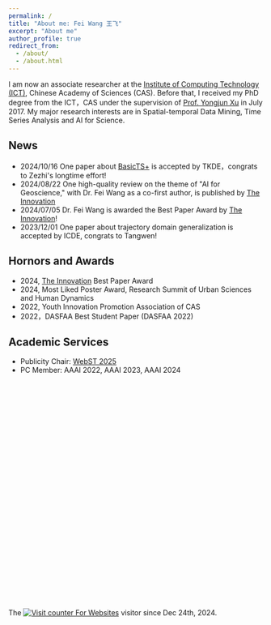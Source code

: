 ```yaml
---
permalink: /
title: "About me: Fei Wang 王飞"
excerpt: "About me"
author_profile: true
redirect_from: 
  - /about/
  - /about.html
---
```


I am now an associate researcher at the [Institute of Computing Technology (ICT)](http://www.ict.cas.cn/), Chinese Academy of Sciences (CAS). 
Before that, I received my PhD degree from the ICT，CAS under the supervision of [Prof. Yongjun Xu](https://www.ict.ac.cn/sourcedb/cn/jssrck/200909/t20090917_2496751.html) in July 2017. 
My major research interests are in Spatial-temporal Data Mining, Time Series Analysis and AI for Science.


News
------
* 2024/10/16 One paper about [BasicTS+](https://github.com/GestaltCogTeam/BasicTS) is accepted by TKDE，congrats to Zezhi's longtime effort!
* 2024/08/22 One high-quality review on the theme of "AI for Geoscience," with Dr. Fei Wang as a co-first author, is published by
 [The Innovation](https://www.cell.com/the-innovation/home)
* 2024/07/05 Dr. Fei Wang is awarded the Best Paper Award by [The Innovation](https://www.cell.com/the-innovation/home)!
* 2023/12/01 One paper about trajectory domain generalization is accepted by ICDE, congrats to Tangwen!

Hornors and Awards
------
* 2024, [The Innovation](https://www.cell.com/the-innovation/home) Best Paper Award
* 2024, Most Liked Poster Award, Research Summit of Urban Sciences and Human Dynamics
* 2022, Youth Innovation Promotion Association of CAS
* 2022，DASFAA Best Student Paper (DASFAA 2022)


Academic Services
------
* Publicity Chair: [WebST 2025](https://webst2025.netlify.app/organizer)
* PC Member: AAAI 2022, AAAI 2023, AAAI 2024


<!--<a href="https://clustrmaps.com/site/17p9b" title="Visit tracker"><img src="//www.clustrmaps.com/map_v2.png?d=_x7tqyOr885brXGvZjrsKqXa4MFwSfmlCNrM9Pdv_q4&cl=ffffff" /></a>-->
   

<br>

<!--<a href="https://clustrmaps.com/site/1c3fi"  title="ClustrMaps"><img src="//www.clustrmaps.com/map_v2.png?d=DHwDGXrEWOK3pCKP8r-i6-blHzFOinsxqTdOfoVY7lI&cl=ffffff" /></a>-->
<div style=" width:400px; height:400px;"><script type="text/javascript" id="clstr_globe" src="//clustrmaps.com/globe.js?d=DHwDGXrEWOK3pCKP8r-i6-blHzFOinsxqTdOfoVY7lI"></script></div>

<br>

<!-- hitwebcounter Code START -->
The <a href="https://www.hitwebcounter.com" target="_blank">
<img src="https://hitwebcounter.com/counter/counter.php?page=18047257&style=0032&nbdigits=6&type=page&initCount=0" title="Counter Widget" Alt="Visit counter For Websites"   border="0" /></a> visitor since Dec 24th, 2024.                    
